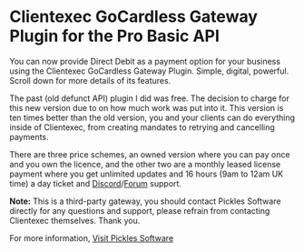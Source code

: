 Clientexec GoCardless Gateway Plugin for the Pro Basic API
==========================================================

You can now provide Direct Debit as a payment option for your business using the Clientexec GoCardless Gateway Plugin. Simple, digital, powerful. Scroll down for more details of its features.

The past (old defunct API) plugin I did was free. The decision to charge for this new version due to on how much work was put into it. This version is ten times better than the old version, you and your clients can do everything inside of Clientexec, from creating mandates to retrying and cancelling payments.

There are three price schemes, an owned version where you can pay once and you own the licence, and the other two are a monthly leased license payment where you get unlimited updates and 16 hours (9am to 12am UK time) a day ticket and
[Discord](https://discord.gg/EjJdn7U)/[Forum](https://www.picklessoftware.co.uk/forums) support.

**Note:** This is a third-party gateway, you should contact Pickles Software directly for any questions and support, please refrain from contacting Clientexec themselves. Thank you.

For more information, [Visit Pickles Software](https://www.picklessoftware.co.uk/clientexec-gocardless-gateway-plugin.php)
